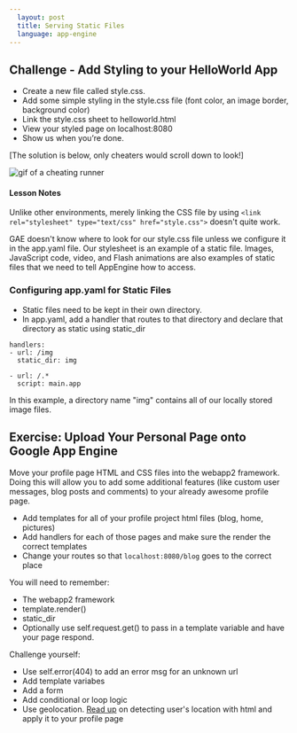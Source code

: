 ```yaml
---
  layout: post
  title: Serving Static Files
  language: app-engine
---
```


## Challenge - Add Styling to your HelloWorld App

* Create a new file called style.css.
* Add some simple styling in the style.css file (font color, an image border, background color)
* Link the style.css sheet to helloworld.html
* View your styled page on localhost:8080
* Show us when you’re done.

[The solution is below, only cheaters would scroll down to look!]

![gif of a cheating runner](http://media.giphy.com/media/BUOlQ1H5RCR1K/giphy.gif)

####  Lesson Notes
Unlike other environments, merely linking the CSS file by using `<link rel="stylesheet" type="text/css" href="style.css">` doesn't quite work.

GAE doesn't know where to look for our style.css file unless we configure it in the app.yaml file. Our stylesheet is an example of a static file.
Images, JavaScript code, video, and Flash animations are also examples of static files that we need to tell AppEngine how to access.  

###  Configuring app.yaml for Static Files
* Static files need to be kept in their own directory.
* In app.yaml, add a handler that routes to that directory and declare that directory as static using static_dir

```
handlers:
- url: /img
  static_dir: img

- url: /.*
  script: main.app
```
In this example, a directory name "img" contains all of our locally stored image files.

## Exercise: Upload Your Personal Page onto Google App Engine

Move your profile page HTML and CSS files into the webapp2 framework. Doing this will allow you to add some additional features (like custom user messages, blog posts and comments) to your already awesome profile page.

+ Add templates for all of your profile project html files (blog, home, pictures)
+ Add handlers for each of those pages and make sure the render the correct templates
+ Change your routes so that `localhost:8080/blog` goes to the correct place

You will need to remember:

+ The webapp2 framework
+ template.render()
+ static_dir
+ Optionally use self.request.get() to pass in a template variable and have your page respond.

Challenge yourself:

* Use self.error(404) to add an error msg for an unknown url
* Add template variabes
* Add a form
* Add conditional or loop logic
* Use geolocation. [Read up](http://www.developerdrive.com/2012/01/using-html5-to-determine-user-location) on detecting user's location with html and apply it to your profile page
